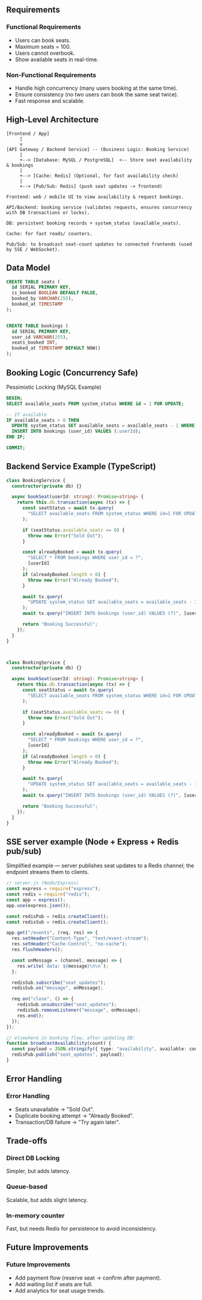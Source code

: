 ## Requirements

### Functional Requirements

* Users can book seats.
* Maximum seats = 100.
* Users cannot overbook.
* Show available seats in real-time.

### Non-Functional Requirements

* Handle high concurrency (many users booking at the same time).
* Ensure consistency (no two users can book the same seat twice).
* Fast response and scalable.



## High-Level Architecture

``` text
[Frontend / App]
     |
     v
[API Gateway / Backend Service] -- (Business Logic: Booking Service)
     |
     +--> [Database: MySQL / PostgreSQL]  <-- Store seat availability & bookings
     |
     +--> [Cache: Redis] (Optional, for fast availability check)
     |
     +--> [Pub/Sub: Redis] (push seat updates -> frontend)

Frontend: web / mobile UI to view availability & request bookings.

API/Backend: booking service (validates requests, ensures concurrency with DB transactions or locks).

DB: persistent booking records + system_status (available_seats).

Cache: for fast reads/ counters.

Pub/Sub: to broadcast seat-count updates to connected frontends (used by SSE / WebSocket).

```




## Data Model

``` sql
CREATE TABLE seats (
  id SERIAL PRIMARY KEY,
  is_booked BOOLEAN DEFAULT FALSE,
  booked_by VARCHAR(255),
  booked_at TIMESTAMP
);


CREATE TABLE bookings (
  id SERIAL PRIMARY KEY,
  user_id VARCHAR(255),
  seats_booked INT,
  booked_at TIMESTAMP DEFAULT NOW()
);
```




## Booking Logic (Concurrency Safe)

Pessimistic Locking (MySQL Example)
``` sql
BEGIN;
SELECT available_seats FROM system_status WHERE id = 1 FOR UPDATE;

-- If available
IF available_seats > 0 THEN
  UPDATE system_status SET available_seats = available_seats - 1 WHERE id = 1;
  INSERT INTO bookings (user_id) VALUES (:userId);
END IF;

COMMIT;
```

## Backend Service Example (TypeScript)


``` typescript
class BookingService {
  constructor(private db) {}

  async bookSeat(userId: string): Promise<string> {
    return this.db.transaction(async (tx) => {
      const seatStatus = await tx.query(
        "SELECT available_seats FROM system_status WHERE id=1 FOR UPDATE"
      );

      if (seatStatus.available_seats <= 0) {
        throw new Error("Sold Out");
      }

      const alreadyBooked = await tx.query(
        "SELECT * FROM bookings WHERE user_id = ?",
        [userId]
      );
      if (alreadyBooked.length > 0) {
        throw new Error("Already Booked");
      }

      await tx.query(
        "UPDATE system_status SET available_seats = available_seats - 1 WHERE id=1"
      );
      await tx.query("INSERT INTO bookings (user_id) VALUES (?)", [userId]);

      return "Booking Successful";
    });
  }
}



class BookingService {
  constructor(private db) {}

  async bookSeat(userId: string): Promise<string> {
    return this.db.transaction(async (tx) => {
      const seatStatus = await tx.query(
        "SELECT available_seats FROM system_status WHERE id=1 FOR UPDATE"
      );

      if (seatStatus.available_seats <= 0) {
        throw new Error("Sold Out");
      }

      const alreadyBooked = await tx.query(
        "SELECT * FROM bookings WHERE user_id = ?",
        [userId]
      );
      if (alreadyBooked.length > 0) {
        throw new Error("Already Booked");
      }

      await tx.query(
        "UPDATE system_status SET available_seats = available_seats - 1 WHERE id=1"
      );
      await tx.query("INSERT INTO bookings (user_id) VALUES (?)", [userId]);

      return "Booking Successful";
    });
  }
}
``` 


## SSE server example (Node + Express + Redis pub/sub)

Simplified example — server publishes seat updates to a Redis channel; the endpoint streams them to clients.

``` typescript
// server.js (Node/Express)
const express = require("express");
const redis = require("redis");
const app = express();
app.use(express.json());

const redisPub = redis.createClient();
const redisSub = redis.createClient();

app.get("/events", (req, res) => {
  res.setHeader("Content-Type", "text/event-stream");
  res.setHeader("Cache-Control", "no-cache");
  res.flushHeaders();

  const onMessage = (channel, message) => {
    res.write(`data: ${message}\n\n`);
  };

  redisSub.subscribe("seat_updates");
  redisSub.on("message", onMessage);

  req.on("close", () => {
    redisSub.unsubscribe("seat_updates");
    redisSub.removeListener("message", onMessage);
    res.end();
  });
});

// elsewhere in booking flow, after updating DB:
function broadcastAvailability(count) {
  const payload = JSON.stringify({ type: "availability", available: count });
  redisPub.publish("seat_updates", payload);
}

```

## Error Handling

### Error Handling

*   Seats unavailable → "Sold Out".
*   Duplicate booking attempt → "Already Booked".
*   Transaction/DB failure → "Try again later".

## Trade-offs

### Direct DB Locking

Simpler, but adds latency.

### Queue-based

Scalable, but adds slight latency.

### In-memory counter

Fast, but needs Redis for persistence to avoid inconsistency.

## Future Improvements

### Future Improvements

*   Add payment flow (reserve seat → confirm after payment).
*   Add waiting list if seats are full.
*   Add analytics for seat usage trends.



